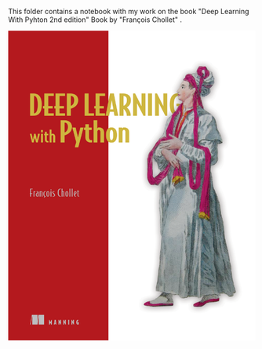 This folder contains a notebook with my work on the book "Deep Learning With Pyhton 2nd edition" Book by "François Chollet" .



![Alt text](https://github.com/Hasanmog/Journey-Through-AI-Learning/blob/b40f8fbe1aeddedf988e15e6cf1e67baf046143f/DeepLearning_With_Python/Chollet-DLP-HI.png)
